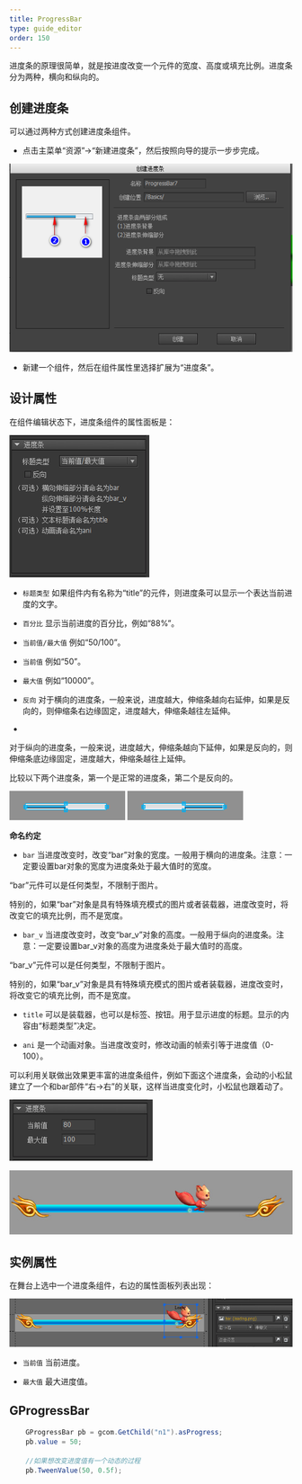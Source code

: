 ```yaml
---
title: ProgressBar
type: guide_editor
order: 150
---
```


进度条的原理很简单，就是按进度改变一个元件的宽度、高度或填充比例。进度条分为两种，横向和纵向的。

## 创建进度条

可以通过两种方式创建进度条组件。

- 点击主菜单“资源”->“新建进度条”，然后按照向导的提示一步步完成。

![](../../images/20170803191255.png)

- 新建一个组件，然后在组件属性里选择扩展为“进度条”。

## 设计属性

在组件编辑状态下，进度条组件的属性面板是：

![](../../images/20170803174720.png)

- `标题类型` 如果组件内有名称为“title”的元件，则进度条可以显示一个表达当前进度的文字。
 - `百分比` 显示当前进度的百分比，例如“88%”。
 - `当前值/最大值` 例如“50/100”。
 - `当前值` 例如“50”。
 - `最大值` 例如“10000”。

- `反向` 
对于横向的进度条，一般来说，进度越大，伸缩条越向右延伸，如果是反向的，则伸缩条右边缘固定，进度越大，伸缩条越往左延伸。
- 
对于纵向的进度条，一般来说，进度越大，伸缩条越向下延伸，如果是反向的，则伸缩条底边缘固定，进度越大，伸缩条越往上延伸。

比较以下两个进度条，第一个是正常的进度条，第二个是反向的。

![](../../images/gaollg7.gif)
![](../../images/gaollg8.gif)

**命名约定**

- `bar` 当进度改变时，改变“bar”对象的宽度。一般用于横向的进度条。注意：一定要设置bar对象的宽度为进度条处于最大值时的宽度。

“bar”元件可以是任何类型，不限制于图片。

特别的，如果“bar”对象是具有特殊填充模式的图片或者装载器，进度改变时，将改变它的填充比例，而不是宽度。
 
- `bar_v` 当进度改变时，改变“bar_v”对象的高度。一般用于纵向的进度条。注意：一定要设置bar_v对象的高度为进度条处于最大值时的高度。

“bar_v”元件可以是任何类型，不限制于图片。

特别的，如果“bar_v”对象是具有特殊填充模式的图片或者装载器，进度改变时，将改变它的填充比例，而不是宽度。

- `title` 可以是装载器，也可以是标签、按钮。用于显示进度的标题。显示的内容由“标题类型”决定。

- `ani` 是一个动画对象。当进度改变时，修改动画的帧索引等于进度值（0-100）。

可以利用关联做出效果更丰富的进度条组件，例如下面这个进度条，会动的小松鼠建立了一个和bar部件“右->右”的关联，这样当进度变化时，小松鼠也跟着动了。

![](../../images/20170803174819.png)

![](../../images/2016-01-11_225610.jpg)

## 实例属性

在舞台上选中一个进度条组件，右边的属性面板列表出现：

![](../../images/20170803223929.png)

- `当前值` 当前进度。

- `最大值` 最大进度值。

## GProgressBar

```csharp
    GProgressBar pb = gcom.GetChild("n1").asProgress;
    pb.value = 50;

    //如果想改变进度值有一个动态的过程
    pb.TweenValue(50, 0.5f);
```

